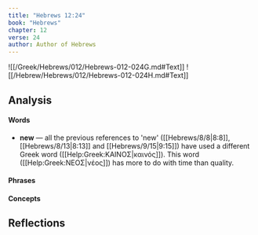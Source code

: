 ```yaml
---
title: "Hebrews 12:24"
book: "Hebrews"
chapter: 12
verse: 24
author: Author of Hebrews
---
```

![[/Greek/Hebrews/012/Hebrews-012-024G.md#Text]]
![[/Hebrew/Hebrews/012/Hebrews-012-024H.md#Text]]

## Analysis

#### Words
- **new** — all the previous references to 'new' ([[Hebrews/8/8|8:8]], [[Hebrews/8/13|8:13]] and [[Hebrews/9/15|9:15]]) have used a different Greek word ([[Help:Greek:ΚΑΙΝΟΣ|καινός]]).  This word ([[Help:Greek:ΝΕΟΣ|νέος]]) has more to do with time than quality.

#### Phrases

#### Concepts

## Reflections
